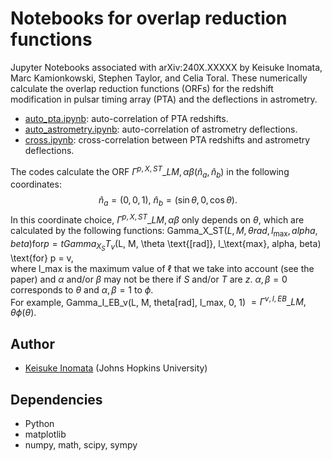 # Notebooks for overlap reduction functions

Jupyter Notebooks associated with arXiv:240X.XXXXX by Keisuke Inomata, Marc Kamionkowski, Stephen Taylor, and Celia Toral.
These numerically calculate the overlap reduction functions (ORFs) for the redshift modification in pulsar timing array (PTA) and the deflections in astrometry.

- [auto_pta.ipynb](auto_pta.ipynb): auto-correlation of PTA redshifts. 
- [auto_astrometry.ipynb](auto_astrometry.ipynb): auto-correlation of astrometry deflections. 
- [cross.ipynb](cross.ipynb): cross-correlation between PTA redshifts and astrometry deflections. 

The codes calculate the ORF $\Gamma^{p,X,ST}\_{LM,\alpha\beta}(\hat n_a, \hat n_b)$ in the following coordinates:
$$
  \hat n_a = (0,0,1),\  \hat n_b = (\sin \theta, 0, \cos \theta).
$$
In this coordinate choice, $\Gamma^{p,X,ST}\_{LM,\alpha\beta}$ only depends on $\theta$, which are calculated by the following functions:
Gamma_X_ST($L, M, \theta \text{\[rad\]}, l_\text{max}, alpha, beta) \text{for} p = t  
Gamma_X_ST_v($L, M, \theta \text{\[rad\]}, l_\text{max}, alpha, beta) \text{for} p = v,  
where l_max is the maximum value of $\ell$ that we take into account (see the paper) and $\alpha$ and/or $\beta$ may not be there if $S$ and/or $T$ are $z$. $\alpha,\beta = 0$ corresponds to $\theta$ and $\alpha,\beta = 1$ to $\phi$.  
For example, Gamma_I_EB_v(L, M, theta\[rad\], l_max, 0, 1) $= \Gamma^{v,I,EB}\_{LM,\theta \phi}(\theta)$. 

## Author
- [Keisuke Inomata](mailto:kinomat1@jhu.edu) (Johns Hopkins University)

## Dependencies
- Python
- matplotlib
- numpy, math, scipy, sympy

